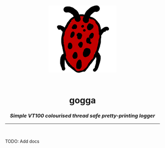 <p align="center">
<img src="branding/logo_small.png" width=220>
</p>

<br>

<h1 align="center">gogga</h1>

<h3 align="center"><i><b>Simple VT100 colourised thread safe pretty-printing logger</i></b></h3>

---

<br>
<br


TODO: Add docs


